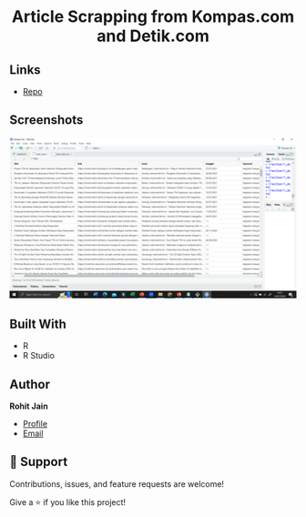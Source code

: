 <h1 align="center">Article Scrapping from Kompas.com and Detik.com</h1>

<p align="center"><project-description></p>

## Links

- [Repo](https://github.com/ki-ki13/Web-Scrapping)


## Screenshots

![Data Result in csv opened with R Studio](/screenshots/1.png)


## Built With

- R
- R Studio

## Author

**Rohit Jain**

- [Profile](https://github.com/ki-ki13 "Rizki Mahjati")
- [Email](mailto:rizkimahjati845@gmail.com?subject=Hi "Hi!")

## 🤝 Support

Contributions, issues, and feature requests are welcome!

Give a ⭐️ if you like this project!
